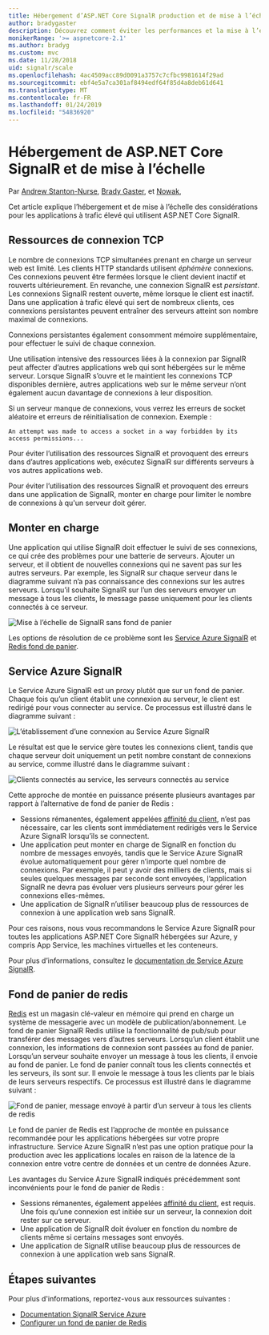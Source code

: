 ```yaml
---
title: Hébergement d’ASP.NET Core SignalR production et de mise à l’échelle
author: bradygaster
description: Découvrez comment éviter les performances et la mise à l’échelle des problèmes dans les applications qui utilisent ASP.NET Core SignalR.
monikerRange: '>= aspnetcore-2.1'
ms.author: bradyg
ms.custom: mvc
ms.date: 11/28/2018
uid: signalr/scale
ms.openlocfilehash: 4ac4509acc89d0091a3757c7cfbc9981614f29ad
ms.sourcegitcommit: ebf4e5a7ca301af8494edf64f85d4a8deb61d641
ms.translationtype: MT
ms.contentlocale: fr-FR
ms.lasthandoff: 01/24/2019
ms.locfileid: "54836920"
---
```

# <a name="aspnet-core-signalr-hosting-and-scaling"></a>Hébergement de ASP.NET Core SignalR et de mise à l’échelle

Par [Andrew Stanton-Nurse](https://twitter.com/anurse), [Brady Gaster](https://twitter.com/bradygaster), et [Nowak](https://github.com/tdykstra),

Cet article explique l’hébergement et de mise à l’échelle des considérations pour les applications à trafic élevé qui utilisent ASP.NET Core SignalR.

## <a name="tcp-connection-resources"></a>Ressources de connexion TCP

Le nombre de connexions TCP simultanées prenant en charge un serveur web est limité. Les clients HTTP standards utilisent *éphémère* connexions. Ces connexions peuvent être fermées lorsque le client devient inactif et rouverts ultérieurement. En revanche, une connexion SignalR est *persistant*. Les connexions SignalR restent ouverte, même lorsque le client est inactif. Dans une application à trafic élevé qui sert de nombreux clients, ces connexions persistantes peuvent entraîner des serveurs atteint son nombre maximal de connexions.

Connexions persistantes également consomment mémoire supplémentaire, pour effectuer le suivi de chaque connexion.

Une utilisation intensive des ressources liées à la connexion par SignalR peut affecter d’autres applications web qui sont hébergées sur le même serveur. Lorsque SignalR s’ouvre et le maintient les connexions TCP disponibles dernière, autres applications web sur le même serveur n’ont également aucun davantage de connexions à leur disposition.

Si un serveur manque de connexions, vous verrez les erreurs de socket aléatoire et erreurs de réinitialisation de connexion. Exemple :

```
An attempt was made to access a socket in a way forbidden by its access permissions...
```

Pour éviter l’utilisation des ressources SignalR et provoquent des erreurs dans d’autres applications web, exécutez SignalR sur différents serveurs à vos autres applications web.

Pour éviter l’utilisation des ressources SignalR et provoquent des erreurs dans une application de SignalR, monter en charge pour limiter le nombre de connexions à qu'un serveur doit gérer.

## <a name="scale-out"></a>Monter en charge

Une application qui utilise SignalR doit effectuer le suivi de ses connexions, ce qui crée des problèmes pour une batterie de serveurs. Ajouter un serveur, et il obtient de nouvelles connexions qui ne savent pas sur les autres serveurs. Par exemple, les SignalR sur chaque serveur dans le diagramme suivant n’a pas connaissance des connexions sur les autres serveurs. Lorsqu’il souhaite SignalR sur l’un des serveurs envoyer un message à tous les clients, le message passe uniquement pour les clients connectés à ce serveur.

![Mise à l’échelle de SignalR sans fond de panier](scale/_static/scale-no-backplane.png)

Les options de résolution de ce problème sont les [Service Azure SignalR](#azure-signalr-service) et [Redis fond de panier](#redis-backplane).

## <a name="azure-signalr-service"></a>Service Azure SignalR

Le Service Azure SignalR est un proxy plutôt que sur un fond de panier. Chaque fois qu’un client établit une connexion au serveur, le client est redirigé pour vous connecter au service. Ce processus est illustré dans le diagramme suivant :

![L’établissement d’une connexion au Service Azure SignalR](scale/_static/azure-signalr-service-one-connection.png)

Le résultat est que le service gère toutes les connexions client, tandis que chaque serveur doit uniquement un petit nombre constant de connexions au service, comme illustré dans le diagramme suivant :

![Clients connectés au service, les serveurs connectés au service](scale/_static/azure-signalr-service-multiple-connections.png)

Cette approche de montée en puissance présente plusieurs avantages par rapport à l’alternative de fond de panier de Redis :

* Sessions rémanentes, également appelées [affinité du client](/iis/extensions/configuring-application-request-routing-arr/http-load-balancing-using-application-request-routing#step-3---configure-client-affinity), n’est pas nécessaire, car les clients sont immédiatement redirigés vers le Service Azure SignalR lorsqu’ils se connectent.
* Une application peut monter en charge de SignalR en fonction du nombre de messages envoyés, tandis que le Service Azure SignalR évolue automatiquement pour gérer n’importe quel nombre de connexions. Par exemple, il peut y avoir des milliers de clients, mais si seules quelques messages par seconde sont envoyées, l’application SignalR ne devra pas évoluer vers plusieurs serveurs pour gérer les connexions elles-mêmes.
* Une application de SignalR n’utiliser beaucoup plus de ressources de connexion à une application web sans SignalR.

Pour ces raisons, nous vous recommandons le Service Azure SignalR pour toutes les applications ASP.NET Core SignalR hébergées sur Azure, y compris App Service, les machines virtuelles et les conteneurs.

Pour plus d’informations, consultez le [documentation de Service Azure SignalR](/azure/azure-signalr/signalr-overview).

## <a name="redis-backplane"></a>Fond de panier de redis

[Redis](https://redis.io/) est un magasin clé-valeur en mémoire qui prend en charge un système de messagerie avec un modèle de publication/abonnement. Le fond de panier SignalR Redis utilise la fonctionnalité de pub/sub pour transférer des messages vers d’autres serveurs. Lorsqu’un client établit une connexion, les informations de connexion sont passées au fond de panier. Lorsqu’un serveur souhaite envoyer un message à tous les clients, il envoie au fond de panier. Le fond de panier connaît tous les clients connectés et les serveurs, ils sont sur. Il envoie le message à tous les clients par le biais de leurs serveurs respectifs. Ce processus est illustré dans le diagramme suivant :

![Fond de panier, message envoyé à partir d’un serveur à tous les clients de redis](scale/_static/redis-backplane.png)

Le fond de panier de Redis est l’approche de montée en puissance recommandée pour les applications hébergées sur votre propre infrastructure. Service Azure SignalR n’est pas une option pratique pour la production avec les applications locales en raison de la latence de la connexion entre votre centre de données et un centre de données Azure.

Les avantages du Service Azure SignalR indiqués précédemment sont inconvénients pour le fond de panier de Redis :

* Sessions rémanentes, également appelées [affinité du client](/iis/extensions/configuring-application-request-routing-arr/http-load-balancing-using-application-request-routing#step-3---configure-client-affinity), est requis. Une fois qu’une connexion est initiée sur un serveur, la connexion doit rester sur ce serveur.
* Une application de SignalR doit évoluer en fonction du nombre de clients même si certains messages sont envoyés.
* Une application de SignalR utilise beaucoup plus de ressources de connexion à une application web sans SignalR.

## <a name="next-steps"></a>Étapes suivantes

Pour plus d'informations, reportez-vous aux ressources suivantes :

* [Documentation SignalR Service Azure](/azure/azure-signalr/signalr-overview)
* [Configurer un fond de panier de Redis](xref:signalr/redis-backplane)
